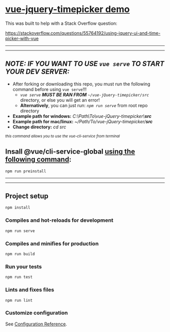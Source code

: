 # [vue-jquery-timepicker demo](https://vue-jquery-timepicker.ostrike.com/)

This was built to help with a Stack Overflow question: 

https://stackoverflow.com/questions/55764192/using-jquery-ui-and-time-picker-with-vue

<hr/>
<hr/>
  
## ***NOTE: IF YOU WANT TO USE `vue serve` TO START YOUR DEV SERVER:*** 

- After forking or downloading this repo, you must run the following command before using `vue serve`!!!
  - *`vue serve` **MUST BE RAN FROM** `~/vue-jQuery-timepicker/src`* directory, or else you will get an error!
  - **Alternatively**, you can just run: *`npm run serve`* from root repo directory
- **Example path for windows:** *C:\Path\To\vue-jQuery-timepicker\\**src***
- **Example path for mac/linux:** *~/Path/To/vue-jQuery-timepicker/**src***
- **Change directory:** *cd src*

<sup>*this command allows you to use the vue-cli-service from terminal*</sup>
## Insall @vue/cli-service-global [using the following command](https://github.com/oze4/vue-jQuery-timepicker/blob/aac55f19028d3f8eceaed1db6ce7fd45e6ee20f2/package.json#L9):
```
npm run preinstall
```

<hr/>
<hr/>

## Project setup
```
npm install
```

### Compiles and hot-reloads for development
```
npm run serve
```

### Compiles and minifies for production
```
npm run build
```

### Run your tests
```
npm run test
```

### Lints and fixes files
```
npm run lint
```

### Customize configuration
See [Configuration Reference](https://cli.vuejs.org/config/).
